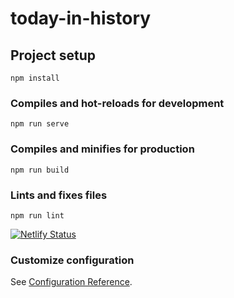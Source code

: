 # today-in-history

## Project setup
```
npm install
```

### Compiles and hot-reloads for development
```
npm run serve
```

### Compiles and minifies for production
```
npm run build
```

### Lints and fixes files
```
npm run lint
```

[![Netlify Status](https://api.netlify.com/api/v1/badges/fe761782-d0ed-472c-9de4-2aed3e9bbf69/deploy-status)](https://app.netlify.com/sites/todayinhistory/deploys)

### Customize configuration
See [Configuration Reference](https://cli.vuejs.org/config/).

